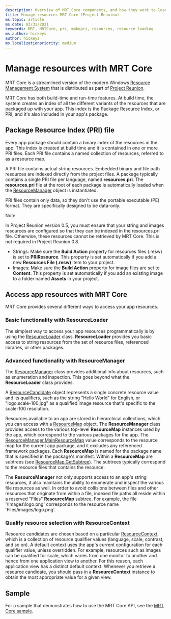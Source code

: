 ```yaml
---
description: Overview of MRT Core components, and how they work to load application resources (Project Reunion)
title: Manage resources MRT Core (Project Reunion)
ms.topic: article
ms.date: 03/31/2021
keywords: MRT, MRTCore, pri, makepri, resources, resource loading
ms.author: hickeys
author: hickeys
ms.localizationpriority: medium
---
```


# Manage resources with MRT Core 

MRT Core is a streamlined version of the modern Windows [Resource Management System](/windows/uwp/app-resources/resource-management-system) that is distributed as part of [Project Reunion](../index.md).

MRT Core has both build-time and run-time features. At build time, the system creates an index of all the different variants of the resources that are packaged up with your app. This index is the Package Resource Index, or PRI, and it's also included in your app's package.

## Package Resource Index (PRI) file

Every app package should contain a binary index of the resources in the app. This index is created at build time and it is contained in one or more PRI files. Each PRI file contains a named collection of resources, referred to as a resource map.

A PRI file contains actual string resources. Embedded binary and file path resources are indexed directly from the project files. A package typically contains a single PRI file per language, named **resources.pri**. The **resources.pri** file at the root of each package is automatically loaded when the [ResourceManager](/windows/winui/api/microsoft.applicationmodel.resources.resourcemanager) object is instantiated.

PRI files contain only data, so they don't use the portable executable (PE) format. They are specifically designed to be data-only.

> [!NOTE]
> In Project Reunion version 0.5, you must ensure that your string and images resources are configured so that they can be indexed in the resources.pri file. Otherwise, these resources cannot be retrieved by MRT Core. This is not required in Project Reunion 0.8.
>
> * Strings: Make sure the **Build Action** property for resources files (.resw) is set to **PRIResource**. This property is set automatically if you add a new **Resources File (.resw)** item to your project.
> * Images: Make sure the **Build Action** property for image files are set to **Content**. This property is set automatically if you add an existing image to a folder named **Assets** in your project.

## Access app resources with MRT Core

MRT Core provides several different ways to access your app resources.

### Basic functionality with ResourceLoader

The simplest way to access your app resources programmatically is by using the [ResourceLoader](/windows/winui/api/microsoft.applicationmodel.resources.resourceloader) class. **ResourceLoader** provides you basic access to string resources from the set of resource files, referenced libraries, or other packages.

### Advanced functionality with ResourceManager

The [ResourceManager](/windows/winui/api/microsoft.applicationmodel.resources.resourcemanager) class provides additional info about resources, such as enumeration and inspection. This goes beyond what the **ResourceLoader** class provides.

A [ResourceCandidate](/windows/winui/api/microsoft.applicationmodel.resources.resourcecandidate) object represents a single concrete resource value and its qualifiers, such as the string "Hello World" for English, or "logo.scale-100.jpg" as a qualified image resource that's specific to the scale-100 resolution.

Resources available to an app are stored in hierarchical collections, which you can access with a [ResourceMap](/windows/winui/api/microsoft.applicationmodel.resources.resourcemap) object. The **ResourceManager** class provides access to the various top-level **ResourceMap** instances used by the app, which correspond to the various packages for the app. The [ResourceManager.MainResourceMap](/windows/winui/api/microsoft.applicationmodel.resources.resourcemanager.mainresourcemap) value corresponds to the resource map for the current app package, and it excludes any referenced framework packages. Each **ResourceMap** is named for the package name that is specified in the package's manifest. Within a **ResourceMap** are subtrees (see [ResourceMap.GetSubtree](/windows/winui/api/microsoft.applicationmodel.resources.resourcemap.getsubtree)). The subtrees typically correspond to the resource files that contains the resource.

The **ResourceManager** not only supports access to an app's string resources, it also maintains the ability to enumerate and inspect the various file resources as well. In order to avoid collisions between files and other resources that originate from within a file, indexed file paths all reside within a reserved "Files" **ResourceMap** subtree. For example, the file '\Images\logo.png' corresponds to the resource name 'Files/images/logo.png'.

### Qualify resource selection with ResourceContext

Resource candidates are chosen based on a particular [ResourceContext](/windows/winui/api/microsoft.applicationmodel.resources.resourcecontext), which is a collection of resource qualifier values (language, scale, contrast, and so on). A default context uses the app's current configuration for each qualifier value, unless overridden. For example, resources such as images can be qualified for scale, which varies from one monitor to another and hence from one application view to another. For this reason, each application view has a distinct default context. Whenever you retrieve a resource candidate, you should pass in a **ResourceContext** instance to obtain the most appropriate value for a given view.

## Sample

For a sample that demonstrates how to use the MRT Core API, see the [MRT Core sample](https://github.com/microsoft/Project-Reunion-Samples/tree/main/MrtCore).
